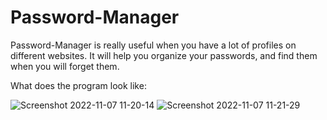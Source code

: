 # Password-Manager
Password-Manager is really useful when you have a lot of profiles on different websites. It will help you organize your passwords, and find them when you will forget them.

What does the program look like:

![Screenshot 2022-11-07 11-20-14](https://user-images.githubusercontent.com/113987919/200287635-b3280b86-8a45-4478-8f23-79770a2f6b51.jpg)
![Screenshot 2022-11-07 11-21-29](https://user-images.githubusercontent.com/113987919/200287643-e111d68f-37ea-48ca-bf46-a837f23f5e61.jpg)
